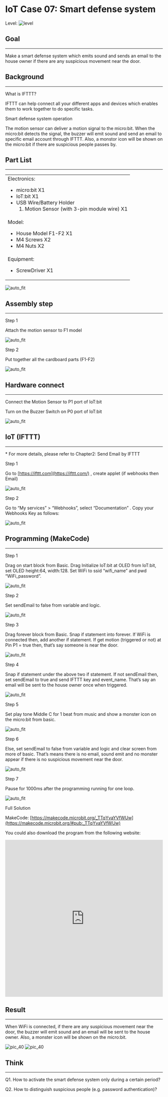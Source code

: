 # IoT Case 07: Smart defense system

Level: ![level](images/level3.png)

## Goal
<HR>

Make a smart defense system which emits sound and sends an email to the house owner if there are any suspicious movement near the door.<BR><P>

## Background
<HR>

<span id="subtitle">What is IFTTT?</span><BR><P>
IFTTT can help connect all your different apps and devices which enables them to work together to do specific tasks.<BR><P>
<span id="subtitle">Smart defense system operation</span><BR><P>
The motion sensor can deliver a motion signal to the micro:bit. When the micro:bit detects the signal, the buzzer will emit sound and send an email to specific email account through IFTTT. Also, a monstor icon will be shown on the micro:bit if there are suspicious people passes by.<BR><P>

## Part List
<HR>

<table><tr><td>
Electronics:
<ul display='inline-block'>
<li>micro:bit X1</li>
<li>IoT:bit X1</li>
<li>USB Wire/Battery Holder </li>
&nbsp;&nbsp;1. Motion Sensor (with 3-pin module wire) X1<BR>
</ul>
</td></tr>
<tr>
<td>Model:
<ul>
<li>House Model F1-F2 X1</li>
<li>M4 Screws X2</li>
<li>M4 Nuts X2</li>
</ul>
</td></tr>
<tr><td>Equipment:
<ul><li>ScrewDriver X1</li></ul></td></tr></table>

![auto_fit](images/Case7/Case7_parts.png)<P>

## Assembly step 
<HR>

<span id="subtitle">Step 1</span><BR><P>
Attach the motion sensor to F1 model <BR><P>
![auto_fit](images/Case7/Case7_po1.png)<P>

<span id="subtitle">Step 2</span><BR><P>
Put together all the cardboard parts (F1-F2)<BR><P>
![auto_fit](images/Case7/Case7_po2.png)<P>



## Hardware connect
<HR>

Connect the Motion Sensor to P1 port of IoT:bit<BR><P>
Turn on the Buzzer Switch on P0 port of IoT:bit<BR><P>
![auto_fit](images/Case7/Case7_hardware.png)<P>

## IoT (IFTTT)
<HR>

<span id="remarks">* For more details, please refer to Chapter2: Send Email by IFTTT</span><BR><P>
<span id="subtitle">Step 1</span><BR><P>
Go to [https://ifttt.com](https://ifttt.com/) , create applet (if webhooks then Email)<BR><P>
![auto_fit](images/Case7/Case7_iot1.png)<P>


<span id="subtitle">Step 2</span><BR><P>
Go to “My services” > “Webhooks”, select “Documentation” . Copy your Webhooks Key as follows:<BR><P>
![auto_fit](images/Case7/Case7_iot2.png)<P>

## Programming (MakeCode)
<HR>

<span id="subtitle">Step 1</span><BR><P>
Drag on start block from Basic. Drag Initialize IoT:bit at OLED from IoT:bit, set OLED height:64, width:128. Set WiFi to ssid “wifi_name” and pwd “WiFi_password”.<BR><P>
![auto_fit](images/Case7/Case7_p1.png)<P>
<span id="subtitle">Step 2</span><BR><P>
Set sendEmail to false from variable and logic.<BR><P>
![auto_fit](images/Case7/Case7_p2.png)<P>
<span id="subtitle">Step 3</span><BR><P>
Drag forever block from Basic. Snap if statement into forever. If WiFi is connected then, add another if statement. If get motion (triggered or not) at Pin P1 = true then, that’s say someone is near the door.<BR><P>
![auto_fit](images/Case7/Case7_p3.png)<P>
<span id="subtitle">Step 4</span><BR><P>
Snap if statement under the above two if statement. If not sendEmail then, set sendEmail to true and send IFTTT key and event_name. That’s say an email will be sent to the house owner once when triggered. <BR><P>
![auto_fit](images/Case7/Case7_p4.png)<P>
<span id="subtitle">Step 5</span><BR><P>
Set play tone Middle C for 1 beat from music and show a monster icon on the micro:bit from basic.<BR><P>
![auto_fit](images/Case7/Case7_p5.png)<P>
<span id="subtitle">Step 6</span><BR><P>
Else, set sendEmail to false from variable and logic and clear screen from more of basic. That’s means there is no email, sound emit and no monster appear if there is no suspicious movement near the door.<BR><P>
![auto_fit](images/Case7/Case7_p6.png)<P>
<span id="subtitle">Step 7</span><BR><P>
Pause for 1000ms after the programming running for one loop.<BR><P>
![auto_fit](images/Case7/Case7_p7.png)<P>

<span id="subtitle">Full Solution<BR><P>
MakeCode: [https://makecode.microbit.org/_TTqYvaYVfWUw](https://makecode.microbit.org/#pub:_TTqYvaYVfWUw)<BR><P>
You could also download the program from the following website:<BR>
<iframe src="https://makecode.microbit.org/#pub:_TTqYvaYVfWUw" width="100%" height="500" frameborder="0"></iframe>


## Result 
<HR>

When WiFi is connected, if there are any suspicious movement near the door, the buzzer will emit sound and an email will be sent to the house owner. Also, a monster icon will be shown on the micro:bit.<BR><P>
![pic_40](images/Case7/Case7_result1.png)
![pic_40](images/Case7/Case7_result2.gif)


## Think
<HR>

Q1. How to activate the smart defense system only during a certain period?<BR><P>
Q2. How to distinguish suspicious people (e.g. password authentication)?<BR><P>

